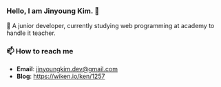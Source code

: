 ### Hello, I am Jinyoung Kim. 👋

🌱 A junior developer, currently studying web programming at academy to handle it teacher.

### 📫 How to reach me
- **Email**: jinyoungkim.dev@gmail.com
- **Blog**: https://wiken.io/ken/1257

<!--
**paestro95/paestro95** is a ✨ _special_ ✨ repository because its `README.md` (this file) appears on your GitHub profile.

- 
-->
